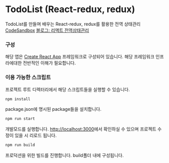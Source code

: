# TodoList (React-redux, redux)
TodoList를 만들며 배우는 React-redux, redux를 활용한 전역 상태관리
[CodeSandbox](https://codesandbox.io/s/happy-black-jw4ex?file=/src/App.js)
[블로그: 리액트 전역상태관리](https://genglog.me/blog/210130)

### 구성
해당 앱은 [Create React App](https://create-react-app.dev/) 프레임워크로 구성되어 있습니다. 해당 프레임워크 인프라에대한 전반적인 이해가 필요합니다.
### 이용 가능한 스크립트

프로젝트 루트 디렉터리에서 해당 스크립트들을 실행할 수 있습니다.
```bash
npm install
```
package.json에 명시된 package들을 설치합니다.

```bash
npm run start
```
개발모드를 실행합니다. [http://localhost:3000](http://localhost:3000)에서 확인하실 수 있으며 프로젝트 수정이 있을 시 리로드 됩니다.

```bash
npm run build
```
프로덕션을 위한 빌드를 진행합니다. build폴더 내에 구성됩니다.
